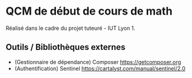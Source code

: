 # QCM de début de cours de math
Réalisé dans le cadre du projet tuteuré - IUT Lyon 1.

## Outils / Bibliothèques externes
- (Gestionnaire de dépendance) Composer <https://getcomposer.org>
- (Authentification) Sentinel <https://cartalyst.com/manual/sentinel/2.0> 
